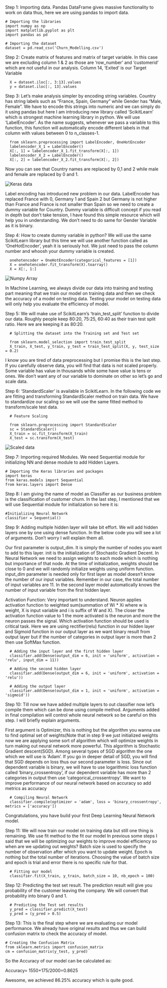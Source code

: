 Step 1: Importing data. Pandas DataFrame gives massive functionality to work on data thus, here we are using pandas to import data.

    # Importing the libraries
    import numpy as np
    import matplotlib.pyplot as plt
    import pandas as pd

<p>

    # Importing the dataset
    dataset = pd.read_csv('Churn_Modelling.csv')
    
Step 2: Create matrix of features and matrix of target variable. In this case we are excluding column 1 & 2 as those are ‘row_number’ and ‘customerid’ which are not useful in our analysis. Column 14, ‘Exited’ is our Target Variable


      X = dataset.iloc[:, 3:13].values
      y = dataset.iloc[:, 13].values
      
Step 3: Let’s make analysis simpler by encoding string variables. Country has string labels such as “France, Spain, Germany” while Gender has “Male, Female”. We have to encode this strings into numeric and we can simply do it using pandas but here I am introducing new library called ‘ScikitLearn’ which is strongest machine learning library in python. We will use ‘LabelEncoder’. As the name suggests, whenever we pass a variable to this function, this function will automatically encode different labels in that column with values between 0 to n_classes-1.

      from sklearn.preprocessing import LabelEncoder, OneHotEncoder
      labelencoder_X_1 = LabelEncoder()
      X[:, 1] = labelencoder_X_1.fit_transform(X[:, 1])
      labelencoder_X_2 = LabelEncoder()
      X[:, 2] = labelencoder_X_2.fit_transform(X[:, 2])
      
      
Now you can see that Country names are replaced by 0,1 and 2 while male and female are replaced by 0 and 1.

![Keras data](../resources/keras-data.png)

Label encoding has introduced new problem in our data. LabelEncoder has replaced France with 0, Germany 1 and Spain 2 but Germany is not higher than France and France is not smaller than Spain so we need to create a dummy variable for Country. Dummy variable is difficult concept if you read in depth but don’t take tension, I have found this simple resource which will help you in understanding. We don’t need to do same for Gender Variable as it is binary.

Step 4: How to create dummy variable in python? We will use the same ScikitLearn library but this time we will use another function called as ‘OneHotEncoder’, yeah it is seriously hot. We just need to pass the column number and whoosh your dummy variable is created.

      onehotencoder = OneHotEncoder(categorical_features = [1])
      X = onehotencoder.fit_transform(X).toarray()
      X = X[:, 1:]
      
      
![Numpy Array](../resources/numpy-array.png)


In Machine Learning, we always divide our data into training and testing part meaning that we train our model on training data and then we check the accuracy of a model on testing data. Testing your model on testing data will only help you evaluate the efficiency of model.

Step 5: We will make use of ScikitLearn’s ‘train_test_split’ function to divide our data. Roughly people keep 80:20, 75:25, 60:40 as their train test split ratio. Here we are keeping it as 80:20.

      # Splitting the dataset into the Training set and Test set

      from sklearn.model_selection import train_test_split
      X_train, X_test, y_train, y_test = train_test_split(X, y, test_size = 0.2)

I know you are tired of data preprocessing but I promise this is the last step. If you carefully observe data, you will find that data is not scaled properly. Some variable has value in thousands while some have value is tens or ones. We don’t want any of our variable to dominate on other so let’s go and scale data.

Step 6: ‘StandardScaler’ is available in ScikitLearn. In the following code we are fitting and transforming StandardScaler method on train data. We have to standardize our scaling so we will use the same fitted method to transform/scale test data.

      # Feature Scaling

      from sklearn.preprocessing import StandardScaler
      sc = StandardScaler()
      X_train = sc.fit_transform(X_train)
      X_test = sc.transform(X_test)
      
![Scaled data](../resources/scaled-data.png)


Step 7: Importing required Modules. We need Sequential module for initializing NN and dense module to add Hidden Layers.

    # Importing the Keras libraries and packages
    import keras
    from keras.models import Sequential
    from keras.layers import Dense

Step 8: I am giving the name of model as Classifier as our business problem is the classification of customer churn. In the last step, I mentioned that we will use Sequential module for initialization so here it is:

    #Initializing Neural Network
    classifier = Sequential()

Step 9: Adding multiple hidden layer will take bit effort. We will add hidden layers one by one using dense function. In the below code you will see a lot of arguments. Don’t worry I will explain them all.

Our first parameter is output_dim. It is simply the number of nodes you want to add to this layer. init is the initialization of Stochastic Gradient Decent. In Neural Network we need to assign weights to each mode which is nothing but importance of that node. At the time of initialization, weights should be close to 0 and we will randomly initialize weights using uniform function. input_dim parameter is needed only for first layer as model doesn’t know the number of our input variables. Remember in our case, the total number of input variables are 11. In the second layer model automatically knows the number of input variable from the first hidden layer.

Activation Function: Very important to understand. Neuron applies activation function to weighted sum(summation of Wi * Xi where w is weight, X is input variable and i is suffix of W and X). The closer the activation function value to 1 the more activated is the neuron and more the neuron passes the signal. Which activation function should be used is critical task. Here we are using rectifier(relu) function in our hidden layer and Sigmoid function in our output layer as we want binary result from output layer but if the number of categories in output layer is more than 2 then use SoftMax function.

      # Adding the input layer and the first hidden layer
      classifier.add(Dense(output_dim = 6, init = 'uniform', activation = 'relu', input_dim = 11))

      # Adding the second hidden layer
      classifier.add(Dense(output_dim = 6, init = 'uniform', activation = 'relu'))

      # Adding the output layer
      classifier.add(Dense(output_dim = 1, init = 'uniform', activation = 'sigmoid'))
      
Step 10: Till now we have added multiple layers to out classifier now let’s compile them which can be done using compile method. Arguments added in final compilation will control whole neural network so be careful on this step. I will briefly explain arguments.

First argument is Optimizer, this is nothing but the algorithm you wanna use to find optimal set of weights(Note that in step 9 we just initialized weights now we are applying some sort of algorithm which will optimize weights in turn making out neural network more powerful. This algorithm is Stochastic Gradient descent(SGD). Among several types of SGD algorithm the one which we will use is ‘Adam’. If you go in deeper detail of SGD, you will find that SGD depends on loss thus our second parameter is loss. Since out dependent variable is binary, we will have to use logarithmic loss function called ‘binary_crossentropy’, if our dependent variable has more than 2 categories in output then use ‘categorical_crossentropy’. We want to improve performance of our neural network based on accuracy so add metrics as accuracy

      # Compiling Neural Network
      classifier.compile(optimizer = 'adam', loss = 'binary_crossentropy', metrics = ['accuracy'])

Congratulations, you have build your first Deep Learning Neural Network model.

Step 11: We will now train our model on training data but still one thing is remaining. We use fit method to the fit our model In previous some steps I said that we will be optimizing our weights to improve model efficiency so when are we updating out weights? Batch size is used to specify the number of observation after which you want to update weight. Epoch is nothing but the total number of iterations. Choosing the value of batch size and epoch is trial and error there is no specific rule for that.

      # Fitting our model 
      classifier.fit(X_train, y_train, batch_size = 10, nb_epoch = 100)

Step 12: Predicting the test set result. The prediction result will give you probability of the customer leaving the company. We will convert that probability into binary 0 and 1.

      # Predicting the Test set results
      y_pred = classifier.predict(X_test)
      y_pred = (y_pred > 0.5)

Step 13: This is the final step where we are evaluating our model performance. We already have original results and thus we can build confusion matrix to check the accuracy of model.

    # Creating the Confusion Matrix
    from sklearn.metrics import confusion_matrix
    cm = confusion_matrix(y_test, y_pred)
   
So the Accuracy of our model can be calculated as:

Accuracy= 1550+175/2000=0.8625

Awesome, we achieved 86.25% accuracy which is quite good.
